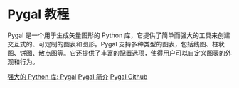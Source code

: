 # Pygal 教程

<show-structure depth="2"/>


Pygal 是一个用于生成矢量图形的 Python 库，它提供了简单而强大的工具来创建交互式的、可定制的图表和图形。Pygal 支持多种类型的图表，包括线图、柱状图、饼图、散点图等。它还提供了丰富的配置选项，使得用户可以自定义图表的外观和行为。


<seealso>
<category ref="ref_docs">
    <a href="https://mp.weixin.qq.com/s/msDZXjzrQD9wX-CYFTtiKg">强大的 Python 库: Pygal</a>
    <a href="https://mp.weixin.qq.com/s/hIUhu2tHbzgl56EzSwxhSA">Pygal 简介</a>
</category>
<category ref="ref_github">
    <a href="https://github.com/Kozea/pygal">Pygal Github</a>
</category>
<category ref="ref_issues"></category>
<category ref="ref_hf"></category>
<category ref="ref_ms"></category>
</seealso>